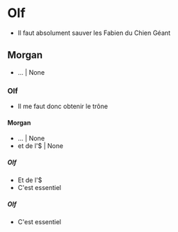 # Olf

- Il faut absolument sauver les Fabien du Chien Géant

## Morgan

- ... | None

### Olf

- Il me faut donc obtenir le trône

#### Morgan

- ... | None
- et de l'$ | None

##### Olf

- Et de l'$
- C'est essentiel

##### Olf

- C'est essentiel
